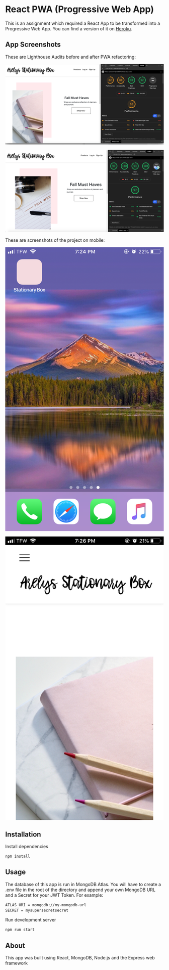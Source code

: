 # React PWA (Progressive Web App)

This is an assignment which required a React App to be transformed into a Progressive Web App. 
You can find a version of it on [Heroku](arely-pwa.herokuapp.com).

## App Screenshots

These are Lighthouse Audits before and after PWA refactoring:

![](work/audit.png)

![](work/audit2.png)

These are screenshots of the project on mobile:

![](work/mobile.png)

![](work/mobile2.png)


## Installation

Install dependencies
```sh
npm install
```

## Usage

The database of this app is run in MongoDB Atlas. You will have to create a .env file in the root of the directory and append your own MongoDB URL and a Secret for your JWT Token. For example:
```sh
ATLAS_URI = mongodb://my-mongodb-url
SECRET = mysupersecretsecret
```

Run development server
```sh
npm run start
```

## About
This app was built using React, MongoDB, Node.js and the Express web framework
